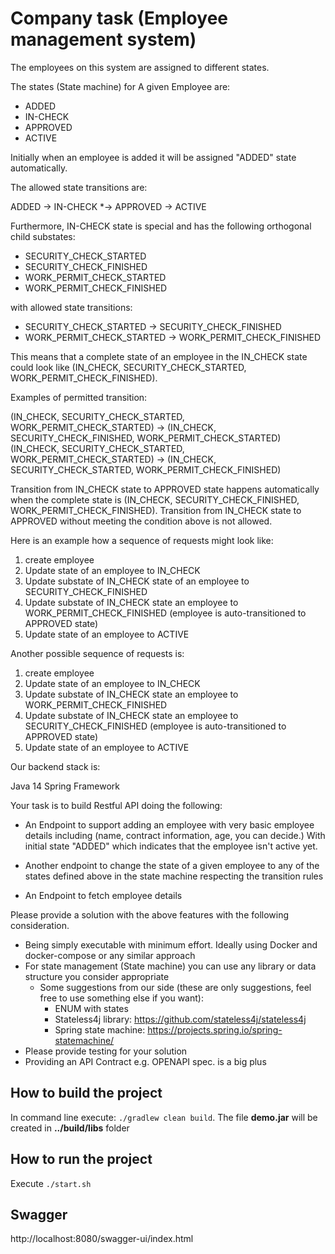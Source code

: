 # Company task (Employee management system)

The employees on this system are assigned to different states.

The states (State machine) for A given Employee are:

* ADDED
* IN-CHECK
* APPROVED
* ACTIVE

Initially when an employee is added it will be assigned "ADDED" state automatically.

The allowed state transitions are:

ADDED -> IN-CHECK *-> APPROVED -> ACTIVE

Furthermore, IN-CHECK state is special and has the following orthogonal child substates:

* SECURITY_CHECK_STARTED
* SECURITY_CHECK_FINISHED
* WORK_PERMIT_CHECK_STARTED
* WORK_PERMIT_CHECK_FINISHED

with allowed state transitions:

* SECURITY_CHECK_STARTED -> SECURITY_CHECK_FINISHED
* WORK_PERMIT_CHECK_STARTED -> WORK_PERMIT_CHECK_FINISHED

This means that a complete state of an employee in the IN_CHECK state could look like (IN_CHECK, SECURITY_CHECK_STARTED, WORK_PERMIT_CHECK_FINISHED).

Examples of permitted transition:

(IN_CHECK, SECURITY_CHECK_STARTED, WORK_PERMIT_CHECK_STARTED) -> (IN_CHECK, SECURITY_CHECK_FINISHED, WORK_PERMIT_CHECK_STARTED)
(IN_CHECK, SECURITY_CHECK_STARTED, WORK_PERMIT_CHECK_STARTED) -> (IN_CHECK, SECURITY_CHECK_STARTED, WORK_PERMIT_CHECK_FINISHED)

Transition from IN_CHECK state to APPROVED state happens automatically when the complete state is (IN_CHECK, SECURITY_CHECK_FINISHED, WORK_PERMIT_CHECK_FINISHED). Transition from IN_CHECK state to APPROVED without meeting the condition above is not allowed.

Here is an example how a sequence of requests might look like:

1. create employee
2. Update state of an employee to IN_CHECK
3. Update substate of IN_CHECK state of an employee to SECURITY_CHECK_FINISHED
4. Update substate of IN_CHECK state an employee to WORK_PERMIT_CHECK_FINISHED (employee is auto-transitioned to APPROVED state)
5. Update state of an employee to ACTIVE

Another possible sequence of requests is:

1. create employee
2. Update state of an employee to IN_CHECK
3. Update substate of IN_CHECK state an employee to WORK_PERMIT_CHECK_FINISHED
4. Update substate of IN_CHECK state an employee to SECURITY_CHECK_FINISHED (employee is auto-transitioned to APPROVED state)
5. Update state of an employee to ACTIVE

Our backend stack is:

Java 14
Spring Framework

Your task is to build Restful API doing the following:

* An Endpoint to support adding an employee with very basic employee details including (name, contract information, age, you can decide.) With initial state "ADDED" which indicates that the employee isn't active yet.

* Another endpoint to change the state of a given employee to any of the states defined above in the state machine respecting the transition rules

* An Endpoint to fetch employee details

Please provide a solution with the above features with the following consideration.

* Being simply executable with minimum effort. Ideally using Docker and docker-compose or any similar approach
* For state management (State machine) you can use any library or data structure you consider appropriate
  * Some suggestions from our side (these are only suggestions, feel free to use something else if you want):
     * ENUM with states
     * Stateless4j library: https://github.com/stateless4j/stateless4j
     * Spring state machine: https://projects.spring.io/spring-statemachine/
* Please provide testing for your solution
* Providing an API Contract e.g. OPENAPI spec. is a big plus

## How to build the project
In command line execute: `./gradlew clean build`. 
The file **demo.jar** will be created in **../build/libs** folder

## How to run the project
Execute `./start.sh`

## Swagger
http://localhost:8080/swagger-ui/index.html
